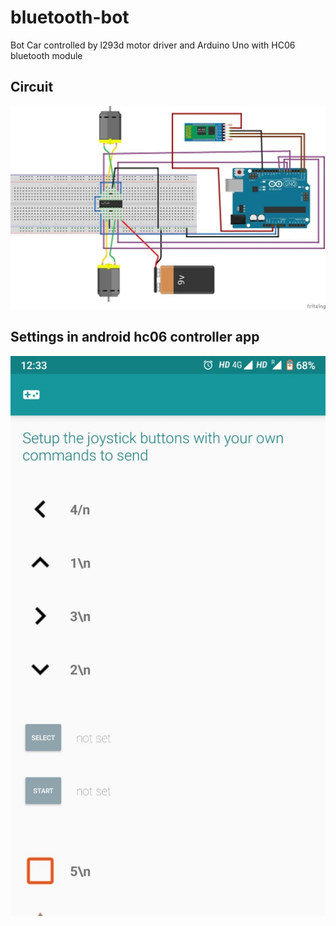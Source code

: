 # bluetooth-bot
Bot Car controlled by l293d motor driver and Arduino Uno with HC06 bluetooth module

## Circuit
![picture](circuit.jpeg)

## Settings in android hc06 controller app

![settings](settings.jpeg)

